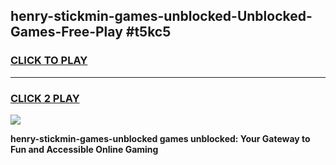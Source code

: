 
## henry-stickmin-games-unblocked-Unblocked-Games-Free-Play #t5kc5
<h3>
<a href="https://us.freeplayer.one?title=henry-stickmin-games-unblocked&ref=9M">CLICK TO PLAY</a></h3>
<hr>

<h3>
<a href="https://us.freeplayer.one?title=henry-stickmin-games-unblocked&ref=9M">CLICK 2 PLAY</a>
  
</h3>

<a href="https://us.freeplayer.one?title=henry-stickmin-games-unblocked&ref=9M"><img src="https://clearcache.store/games.png"></a>


**henry-stickmin-games-unblocked games unblocked: Your Gateway to Fun and Accessible Online Gaming**
